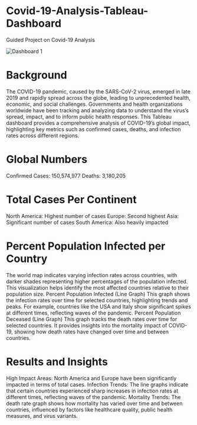 # Covid-19-Analysis-Tableau-Dashboard
Guided Project on Covid-19 Analysis

![Dashboard 1](https://github.com/user-attachments/assets/613a79a0-e0e7-493e-81a1-c3c39457202f)

# Background
The COVID-19 pandemic, caused by the SARS-CoV-2 virus, emerged in late 2019 and rapidly spread across the globe, leading to unprecedented health, economic, and social challenges. Governments and health organizations worldwide have been tracking and analyzing data to understand the virus’s spread, impact, and to inform public health responses. This Tableau dashboard provides a comprehensive analysis of COVID-19’s global impact, highlighting key metrics such as confirmed cases, deaths, and infection rates across different regions.

# Global Numbers
Confirmed Cases: 150,574,977
Deaths: 3,180,205

# Total Cases Per Continent
North America: Highest number of cases
Europe: Second highest
Asia: Significant number of cases
South America: Also heavily impacted

# Percent Population Infected per Country
The world map indicates varying infection rates across countries, with darker shades representing higher percentages of the population infected. This visualization helps identify the most affected countries relative to their population size.
Percent Population Infected (Line Graph)
This graph shows the infection rates over time for selected countries, highlighting trends and peaks. For example, countries like the USA and Italy show significant spikes at different times, reflecting waves of the pandemic.
Percent Population Deceased (Line Graph)
This graph tracks the death rates over time for selected countries. It provides insights into the mortality impact of COVID-19, showing how death rates have changed over time and between countries.

# Results and Insights
High Impact Areas: North America and Europe have been significantly impacted in terms of total cases.
Infection Trends: The line graphs indicate that certain countries experienced sharp increases in infection rates at different times, reflecting waves of the pandemic.
Mortality Trends: The death rate graph shows how mortality has varied over time and between countries, influenced by factors like healthcare quality, public health measures, and virus variants.
